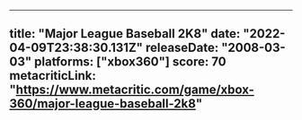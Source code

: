 
---
title: "Major League Baseball 2K8"
date: "2022-04-09T23:38:30.131Z"
releaseDate: "2008-03-03"
platforms: ["xbox360"]
score: 70
metacriticLink: "https://www.metacritic.com/game/xbox-360/major-league-baseball-2k8"
---
